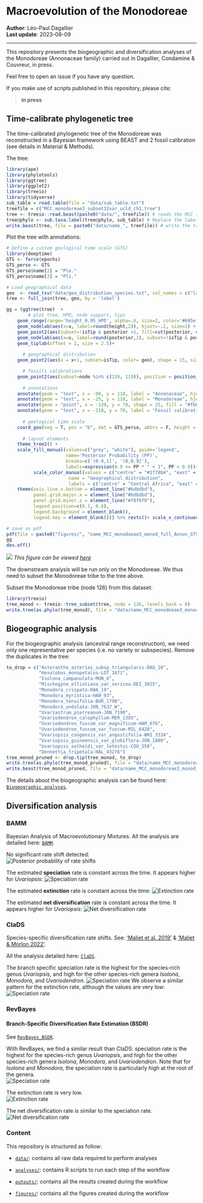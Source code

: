 
<!-- README.md is generated from README.Rmd. Please edit that file -->

# Macroevolution of the Monodoreae

**Author**: Léo-Paul Dagallier  
**Last update**: 2023-08-09

------------------------------------------------------------------------

<!-- badges: start -->
<!-- badges: end -->

This repository presents the biogeographic and diversification analyses
of the Monodoreae (Annonaceae family) carried out in Dagallier,
Condamine & Couvreur, in press.

Feel free to open an issue if you have any question.

If you make use of scripts published in this repository, please cite:

> **in press**

## Time-calibrate phylogenetic tree

The time-calibrated phylogenetic tree of the Monodoreae was
reconstructed in a Bayesian framework using BEAST and 2 fossil
calibration (see details in Material & Methods).

The tree:

``` r
library(ape)
library(phylotools)
library(ggtree)
library(ggplot2)
library(treeio)
library(tidyverse)
sub_table = read.table(file = "data/sub_table.txt")
treefile = c("MCC_monodoreae3_subset32var_ucld_ch1.tree")
tree <- treeio::read.beast(paste0("data/", treefile)) # reads the MCC tree in BEAST format
tree@phylo <- sub.taxa.label(tree@phylo, sub_table) # Replace the label name
write.beast(tree, file = paste0("data/name_", treefile)) # write the tree back in nexus format
```

Plot the tree with annotations:

``` r
# Define a custom geological time scale (GTS)
library(deeptime)
GTS <- force(epochs)
GTS_perso <- GTS
GTS_perso$name[2] = "Ple."
GTS_perso$name[3] = "Pli."

# Load geographical data
geo  <- read_tsv("data/geo_distribution_species.txt", col_names = c("label", "geo"), na = c("", "na"))
tree <- full_join(tree, geo, by = 'label')

gg = (ggtree(tree)  +
        # plot tree, HPD, node support, tips
    geom_range(range='height_0.95_HPD', alpha=.6, size=2, color='#695eff', center = 'height') +
    geom_nodelab(aes(x=x, label=round(height,2)), hjust=-.2, size=2) +
    geom_point2(aes(subset=!isTip & posterior <1, fill=cut(posterior, c(0, 0.9, 1))), shape=21, size=2, stroke = 0.3)+ 
    geom_nodelab(aes(x=x, label=round(posterior,2), subset=!isTip & posterior <1), size=0.8) +
    geom_tiplab(offset = 1, size = 2.5)+
      
      # geographical distribution
    geom_point2(aes(x = x+1, subset=isTip, color= geo), shape = 15, size = 2)+

      # fossils calibrations
    geom_point2(aes(subset=node %in% c(120, 119)), position = position_nudge(y = 4), shape = 25, fill = "#fb6a4a", stroke = 0, size = 3)+
    
      # annotations
    annotate(geom = "text", x = -90, y = 118, label = "Annonaceae", hjust = -0.05, vjust = 1, size = 5)+
    annotate(geom = "text", x = -25, y = 118, label = "Monodoreae", hjust = -0.05, vjust = 1, size = 5)+
    annotate(geom = "point", x = -120, y = 70, shape = 25, fill = "#fb6a4a", stroke = 0, size = 3)+
    annotate(geom = "text", x = -118, y = 70, label = "Fossil calibration point", hjust = 0)+
      
      # geological time scale
    coord_geo(neg = T, pos = "b", dat = GTS_perso, abbrv = F, height = unit(1, "line"), size = 2.7, bord = c(), skip = c( "Holocene"), center_end_labels = T, expand = T)+
    
      # layout elements
    theme_tree2() +
    scale_fill_manual(values=c("grey", "white"), guide='legend', 
                      name='Posterior Probability (PP)', 
                      breaks=c('(0.9,1]', '(0,0.9]'), 
                      labels=expression(0.9 <= PP * " < 1", PP < 0.9))+
          scale_color_manual(values = c("centre" = "#1f78b4", "east" = "#33a02c", "mada" = "#fdbf6f","west" = "#6a3d9a"), na.value = "transparent",
                       name = "Geographical distribution",
                       labels = c("centre" = "Central Africa", "east" = "East Africa", "mada" = "Madagascar","west" = "West Africa"))+
    theme(axis.line.x.bottom = element_line("#bdbdbd"),
          panel.grid.major.x = element_line("#bdbdbd"),
          panel.grid.minor.x = element_line("#f0f0f0"),
          legend.position=c(0.1, 0.8),
          legend.background = element_blank(),
          legend.key = element_blank())) %>% revts()+ scale_x_continuous(labels=abs, breaks = c(0,-20, -40, -60, -80, -100,  -120), limits = c(-120, 30)) +    geom_highlight(node=120, fill="steelblue", alpha=.1, to.bottom = T, xmin = -90) +    geom_highlight(node=126, fill="darkgreen", alpha=.2, to.bottom = T, xmin = -24.9)

# save as pdf
pdf(file = paste0("figures/", "name_MCC_monodoeae3_monod_full_Annon_GTS",".pdf"), width = 13 , height = 10)
gg
dev.off()
```

![](README_files/MCC-Monodoreae-3-full-plot-GTS.png) *This figure can be
viewed [here](figures/name_MCC_monodoeae3_monod_full_Annon_GTS.pdf)*

The downstream analysis will be run only on the Monodoreae. We thus need
to subset the Monodoreae tribe to the tree above.

Subset the Monodoreae tribe (node 126) from this dataset:

``` r
library(treeio)
tree_monod <- treeio::tree_subset(tree, node = 126, levels_back = 0)
write.tree(as.phylo(tree_monod), file = "data/name_MCC_monodoeae3_monod.newick")
```

## Biogeographic analysis

For the biogeographic analysis (ancestral range reconstruction), we need
only one representative per species (i.e. no variety or subspecies).
Remove the duplicates in the tree:

``` r
to_drop = c("Asteranthe_asterias_subsp_triangularis-DAG_10",
            "Hexalobus_monopetalus-LOT_1671",
            "Isolona_campanulata-MUN_6",
            "Mischogyne_elliotiana_var_sericea-DEI_3015",
            "Monodora_crispata-KWA_19",
            "Monodora_myristica-HAW_93",
            "Monodora_tenuifolia-BUR_1798",
            "Monodora_undulata-JON_7637_W",
            "Uvariastrum_pierreanum-JON_7190",
            "Uvariodendron_calophyllum-MER_1385",
            "Uvariodendron_fuscum_var_magnificum-HAM_676",
            "Uvariodendron_fuscum_var_fuscum-MIL_6428",
            "Uvariopsis_congensis_var_angustifolia-WHI_3334",
            "Uvariopsis_guineensis_var_globiflora-JON_1809",
            "Uvariopsis_solheidi_var_letestui-COU_550",
            "Dennettia_tripetala-HAL_43276")
tree_monod_pruned <- drop.tip(tree_monod, to_drop)
write.tree(as.phylo(tree_monod_pruned), file = "data/name_MCC_monodoreae3_monod_pruned.newick")
write.beast(tree_monod_pruned, file = "data/name_MCC_monodoreae3_monod_pruned.tree")
```

The details about the biogeographic analysis can be found here:
[`Biogeographic analyses`](Biogeography_DEC.md).

## Diversification analysis

### BAMM

Bayesian Analysis of Macroevolutionary Mixtures. All the analysis are
detailed here: [`BAMM`](BAMM.md).

No significant rate shift detected:  
![Posterior probability of rate
shifts](BAMM_files/expected-n-shifts-1.png)

The estimated **speciation** rate is constant across the time. It
appears higher for *Uvariopsis*: ![Speciation
rate](BAMM_files/speciation-rate-1.png)

The estimated **extinction** rate is constant across the time:
![Extinction rate](BAMM_files/extinction-rate-1.png)

The estimated **net diversification** rate is constant across the time.
It appears higher for *Uvariopsis*: ![Net diversification
rate](BAMM_files/net-diversification-rate-1.png)

### ClaDS

Species-specific diversification rate shifts. See: [‘Maliet et
al. 2019’](http://www.nature.com/articles/s41559-019-0908-0) & [‘Maliet
& Morlon 2022’](https://doi.org/10.1093/sysbio/syab055).

All the analysis detailed here: [`ClaDS`](ClaDS.md).

The branch specific speciation rate is the highest for the species-rich
genus *Uvariopsis*, and high for the other species-rich genera
*Isolona*, *Monodora*, and *Uvariodendron*. ![Speciation
rate](ClaDS_files/plot-ClaDS-speciation-1.png) We observe a similar
pattern for the extinction rate, although the values are very low:
![Speciation rate](ClaDS_files/plot-ClaDS-extinction-1.png)

### RevBayes

#### Branch-Specific Diversification Rate Estimation (BSDR)

See [`RevBayes_BSDR`](RevBayes_BSDR.md).

With RevBayes, we find a similar result than ClaDS: speciation rate is
the highest for the species-rich genus *Uvariopsis*, and high for the
other species-rich genera *Isolona*, *Monodora*, and *Uvariodendron*.
Note that for *Isolona* and *Monodora*, the speciation rate is
particularly high at the root of the genera.  
![Speciation rate](RevBayes_BSDR_files/plot-speciation-1.png)

The extinction rate is very low.  
![Extinction rate](RevBayes_BSDR_files/plot-extinction-1.png)

The net diversification rate is similar to the speciation rate.  
![Net diversification rate](RevBayes_BSDR_files/plot-netdiv-1.png)

### Content

This repository is structured as follow:

- [`data/`](https://github.com/LPDagallier/Monodoreae_macroevoluton/tree/master/data):
  contains all raw data required to perform analyses

- [`analyses/`](https://github.com/LPDagallier/Monodoreae_macroevoluton/tree/%7B%7Bbranch%7D%7D/analyses/):
  contains R scripts to run each step of the workflow

- [`outputs/`](https://github.com/LPDagallier/Monodoreae_macroevoluton/tree/%7B%7Bbranch%7D%7D/outputs):
  contains all the results created during the workflow

- [`figures/`](https://github.com/LPDagallier/Monodoreae_macroevoluton/tree/%7B%7Bbranch%7D%7D/figures):
  contains all the figures created during the workflow
